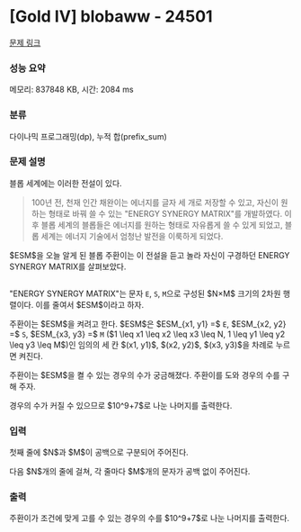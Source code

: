 # [Gold IV] blobaww - 24501 

[문제 링크](https://www.acmicpc.net/problem/24501) 

### 성능 요약

메모리: 837848 KB, 시간: 2084 ms

### 분류

다이나믹 프로그래밍(dp), 누적 합(prefix_sum)

### 문제 설명

<p>블롭 세계에는 이러한 전설이 있다.</p>

<blockquote>
<p>100년 전, 천재 인간 채완이는 에너지를 글자 세 개로 저장할 수 있고, 자신이 원하는 형태로 바꿔 쓸 수 있는 "ENERGY SYNERGY MATRIX"를 개발하였다. 이후 블롭 세계의 블롭들은 에너지를 원하는 형태로 자유롭게 쓸 수 있게 되었고, 블롭 세계는 에너지 기술에서 엄청난 발전을 이룩하게 되었다.</p>
</blockquote>

<p>$ESM$을 오늘 알게 된 블롭 주환이는 이 전설을 듣고 놀라 자신이 구경하던 ENERGY SYNERGY MATRIX를 살펴보았다.</p>

<p style="text-align: center;"><img alt="" src=""><img alt="" src="https://upload.acmicpc.net/5935104c-92f4-47f7-825e-97c8c9b2f1ad/-/preview/"></p>

<p>"ENERGY SYNERGY MATRIX"는 문자 <code>E</code>, <code>S</code>, <code>M</code>으로 구성된 $N×M$ 크기의 2차원 행렬이다. 이를 줄여서 $ESM$이라고 하자.</p>

<p>주환이는 $ESM$을 켜려고 한다. $ESM$은 $ESM_{x1, y1} =$ <code>E</code>, $ESM_{x2, y2} =$ <code>S</code>, $ESM_{x3, y3} =$ <code>M</code> ($1 \leq x1 \leq x2 \leq x3 \leq N, 1 \leq y1 \leq y2 \leq y3 \leq M$)인 임의의 세 칸 $(x1, y1)$, $(x2, y2)$, $(x3, y3)$을 차례로 누르면 켜진다.</p>

<p>주환이는 $ESM$을 켤 수 있는 경우의 수가 궁금해졌다. 주환이를 도와 경우의 수를 구해 주자.</p>

<p>경우의 수가 커질 수 있으므로 $10^9+7$로 나눈 나머지를 출력한다.</p>

### 입력 

 <p>첫째 줄에 $N$과 $M$이 공백으로 구분되어 주어진다.</p>

<p>다음 $N$개의 줄에 걸쳐, 각 줄마다 $M$개의 문자가 공백 없이 주어진다.</p>

### 출력 

 <p>주환이가 조건에 맞게 고를 수 있는 경우의 수를 $10^9+7$로 나눈 나머지를 출력한다.</p>

